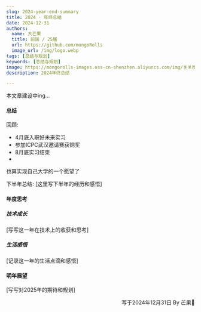 ```yaml
---
slug: 2024-year-end-summary
title: 2024 · 年终总结
date: 2024-12-31
authors:
  name: 大芒果
  title: 前端 / 25届
  url: https://github.com/mongoRolls
  image_url: /img/logo.webp
tags: [总结与规划]
keywords: [总结与规划]
image: https://mongorolls-images.oss-cn-shenzhen.aliyuncs.com/img/关关难过关关过.png
description: 2024年终总结

---
```


本文章建设中ing...

<!-- truncate -->

#### 总结

回顾:

- 4月底入职好未来实习
- 参加ICPC武汉邀请赛获铜奖
- 8月底实习结束
-

也算实现自己大学的一个愿望了

下半年总结:
[这里写下半年的经历和感悟]

#### 年度思考

##### 技术成长

[写写这一年在技术上的收获和思考]

##### 生活感悟

[记录这一年的生活点滴和感悟]

#### 明年展望

[写写对2025年的期待和规划]

<p align="right">写于2024年12月31日    By 芒果🥭</p>
